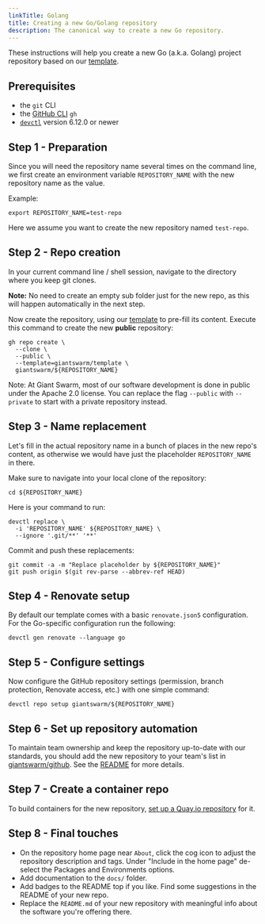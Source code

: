 ```yaml
---
linkTitle: Golang
title: Creating a new Go/Golang repository
description: The canonical way to create a new Go repository.
---
```


These instructions will help you create a new Go (a.k.a. Golang) project repository based on our [template](https://github.com/giantswarm/template).

## Prerequisites

- the `git` CLI
- the [GitHub CLI](https://cli.github.com/) `gh`
- [`devctl`](https://github.com/giantswarm/devctl) version 6.12.0 or newer

## Step 1 - Preparation

Since you will need the repository name several times on the command line, we first create an environment variable `REPOSITORY_NAME` with the new repository name as the value.

Example:

```nohighlight
export REPOSITORY_NAME=test-repo
```

Here we assume you want to create the new repository named `test-repo`.

## Step 2 - Repo creation

In your current command line / shell session, navigate to the directory where you keep git clones.

**Note:** No need to create an empty sub folder just for the new repo, as this will happen automatically in the next step.

Now create the repository, using our [template](https://github.com/giantswarm/template) to pre-fill its content. Execute this command to create the new **public** repository:

```nohighlight
gh repo create \
  --clone \
  --public \
  --template=giantswarm/template \
  giantswarm/${REPOSITORY_NAME}
```

Note: At Giant Swarm, most of our software development is done in public under the Apache 2.0 license. You can replace the flag `--public` with `--private` to start with a private repository instead.

## Step 3 - Name replacement

Let's fill in the actual repository name in a bunch of places in the new repo's content, as otherwise we would have just the placeholder `REPOSITORY_NAME` in there.

Make sure to navigate into your local clone of the repository:

```nohighlight
cd ${REPOSITORY_NAME}
```

Here is your command to run:

```nohighlight
devctl replace \
  -i 'REPOSITORY_NAME' ${REPOSITORY_NAME} \
  --ignore '.git/**' '**'
```

Commit and push these replacements:

```nohighlight
git commit -a -m "Replace placeholder by ${REPOSITORY_NAME}"
git push origin $(git rev-parse --abbrev-ref HEAD)
```

## Step 4 - Renovate setup

By default our template comes with a basic `renovate.json5` configuration. For the Go-specific configuration run the following:

```nohighlight
devctl gen renovate --language go
```

## Step 5 - Configure settings

Now configure the GitHub repository settings (permission, branch protection, Renovate access, etc.) with one simple command:

```nohighlight
devctl repo setup giantswarm/${REPOSITORY_NAME}
```

## Step 6 - Set up repository automation

To maintain team ownership and keep the repository up-to-date with our standards, you should add the new repository to your team's list in [giantswarm/github](https://github.com/giantswarm/github/tree/main/repositories). See the [README](https://github.com/giantswarm/github) for more details.

## Step 7 - Create a container repo

To build containers for the new repository, [set up a Quay.io repository](https://intranet.giantswarm.io/docs/dev-and-releng/container-registry/) for it.

## Step 8 - Final touches

- On the repository home page near `About`, click the cog icon to adjust the repository description and tags. Under "Include in the home page" de-select the Packages and Environments options.
- Add documentation to the `docs/` folder.
- Add badges to the README top if you like. Find some suggestions in the README of your new repo.
- Replace the `README.md` of your new repository with meaningful info about the software you're offering there.
